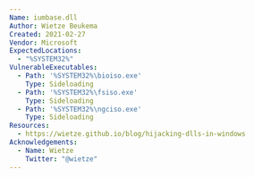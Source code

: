 ```yaml
---
Name: iumbase.dll
Author: Wietze Beukema
Created: 2021-02-27
Vendor: Microsoft
ExpectedLocations:
  - "%SYSTEM32%"
VulnerableExecutables:
  - Path: '%SYSTEM32%\bioiso.exe'
    Type: Sideloading
  - Path: '%SYSTEM32%\fsiso.exe'
    Type: Sideloading
  - Path: '%SYSTEM32%\ngciso.exe'
    Type: Sideloading
Resources:
  - https://wietze.github.io/blog/hijacking-dlls-in-windows
Acknowledgements:
  - Name: Wietze
    Twitter: "@wietze"
---
```


